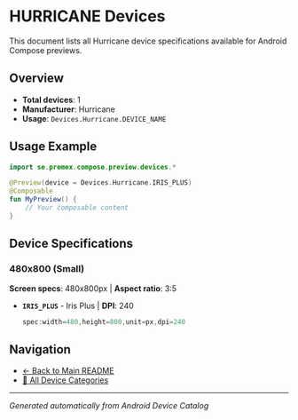 # HURRICANE Devices

This document lists all Hurricane device specifications available for Android Compose previews.

## Overview

- **Total devices**: 1
- **Manufacturer**: Hurricane
- **Usage**: `Devices.Hurricane.DEVICE_NAME`

## Usage Example

```kotlin
import se.premex.compose.preview.devices.*

@Preview(device = Devices.Hurricane.IRIS_PLUS)
@Composable
fun MyPreview() {
    // Your composable content
}
```

## Device Specifications

### 480x800 (Small)

**Screen specs**: 480x800px | **Aspect ratio**: 3:5

- **`IRIS_PLUS`** - Iris Plus | **DPI**: 240
  ```kotlin
  spec:width=480,height=800,unit=px,dpi=240
  ```

## Navigation

- [← Back to Main README](../../README.md)
- [📱 All Device Categories](../README.md)

---
*Generated automatically from Android Device Catalog*
